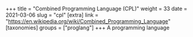 +++
title = "Combined Programming Language (CPL)"
weight = 33
date = 2021-03-06
slug = "cpl"
[extra]
link = "https://en.wikipedia.org/wiki/Combined_Programming_Language"
[taxonomies]
groups = ["proglang"]
+++
A programming language

